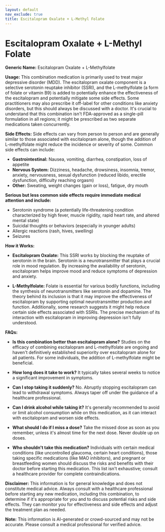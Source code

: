 ```yaml
---
layout: default
nav_exclude: true
title: Escitalopram Oxalate + L-Methyl Folate
---
```


# Escitalopram Oxalate + L-Methyl Folate

**Generic Name:** Escitalopram Oxalate + L-Methylfolate

**Usage:** This combination medication is primarily used to treat major depressive disorder (MDD).  The escitalopram oxalate component is a selective serotonin reuptake inhibitor (SSRI), and the L-methylfolate (a form of folate or vitamin B9) is added to potentially enhance the effectiveness of the escitalopram and potentially mitigate some side effects.  Some practitioners may also prescribe it off-label for other conditions like anxiety disorders, but this should always be discussed with a doctor.  It's crucial to understand that this combination isn't FDA-approved as a single-pill formulation in all regions;  it might be prescribed as two separate medications taken concurrently.

**Side Effects:**  Side effects can vary from person to person and are generally similar to those associated with escitalopram alone, though the addition of L-methylfolate might reduce the incidence or severity of some.  Common side effects can include:

* **Gastrointestinal:** Nausea, vomiting, diarrhea, constipation, loss of appetite
* **Nervous System:** Dizziness, headache, drowsiness, insomnia, tremor, anxiety, nervousness, sexual dysfunction (reduced libido, erectile dysfunction, difficulty reaching orgasm)
* **Other:** Sweating, weight changes (gain or loss), fatigue, dry mouth


**Serious but less common side effects require immediate medical attention and include:**

* Serotonin syndrome (a potentially life-threatening condition characterized by high fever, muscle rigidity, rapid heart rate, and altered mental state)
* Suicidal thoughts or behaviors (especially in younger adults)
* Allergic reactions (rash, hives, swelling)
* Seizures


**How it Works:**

* **Escitalopram Oxalate:** This SSRI works by blocking the reuptake of serotonin in the brain. Serotonin is a neurotransmitter that plays a crucial role in mood regulation. By increasing the availability of serotonin, escitalopram helps improve mood and reduce symptoms of depression and anxiety.

* **L-Methylfolate:** Folate is essential for various bodily functions, including the synthesis of neurotransmitters like serotonin and dopamine.  The theory behind its inclusion is that it may improve the effectiveness of escitalopram by supporting optimal neurotransmitter production and function.  Additionally, some research suggests it might help reduce certain side effects associated with SSRIs. The precise mechanism of its interaction with escitalopram in improving depression isn't fully understood.


**FAQs:**

* **Is this combination better than escitalopram alone?**  Studies on the efficacy of combining escitalopram and L-methylfolate are ongoing and haven't definitively established superiority over escitalopram alone for all patients.  For some individuals, the addition of L-methylfolate might be beneficial.

* **How long does it take to work?**  It typically takes several weeks to notice a significant improvement in symptoms.

* **Can I stop taking it suddenly?** No.  Abruptly stopping escitalopram can lead to withdrawal symptoms.  Always taper off under the guidance of a healthcare professional.

* **Can I drink alcohol while taking it?**  It's generally recommended to avoid or limit alcohol consumption while on this medication, as it can interact with escitalopram and worsen side effects.

* **What should I do if I miss a dose?** Take the missed dose as soon as you remember, unless it's almost time for the next dose.  Never double up on doses.

* **Who shouldn't take this medication?**  Individuals with certain medical conditions (like uncontrolled glaucoma, certain heart conditions), those taking specific medications (like MAO inhibitors), and pregnant or breastfeeding women should discuss the risks and benefits with their doctor before starting this medication.  This list isn't exhaustive; consult a healthcare provider for complete contraindications.


**Disclaimer:** This information is for general knowledge and does not constitute medical advice.  Always consult with a healthcare professional before starting any new medication, including this combination, to determine if it's appropriate for you and to discuss potential risks and side effects.  They can monitor you for effectiveness and side effects and adjust the treatment plan as needed.


**Note:** This information is AI-generated or crowd-sourced and may not be accurate. Please consult a medical professional for verified advice.